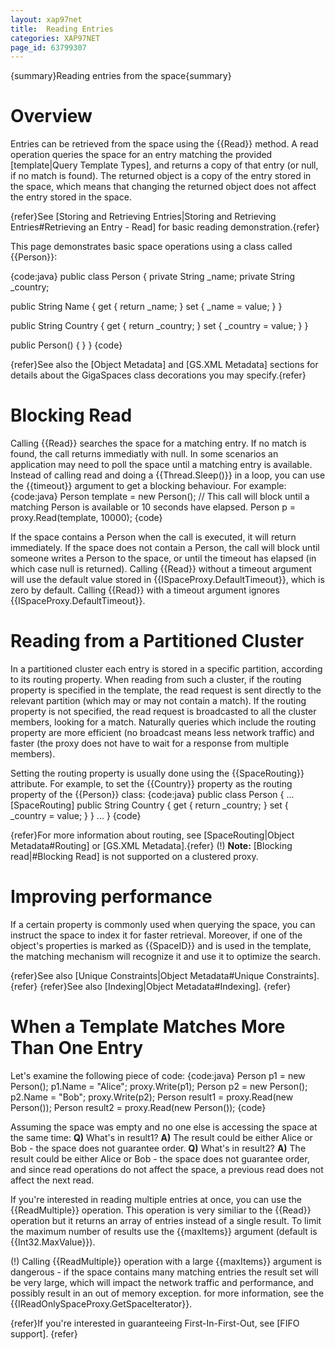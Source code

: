 ```yaml
---
layout: xap97net
title:  Reading Entries
categories: XAP97NET
page_id: 63799307
---
```


{summary}Reading entries from the space{summary}

# Overview

Entries can be retrieved from the space using the {{Read}} method. A read operation queries the space for an entry matching the provided [template|Query Template Types], and returns a copy of that entry (or null, if no match is found).
The returned object is a copy of the entry stored in the space, which means that changing the returned object does not affect the entry stored in the space.

{refer}See [Storing and Retrieving Entries|Storing and Retrieving Entries#Retrieving an Entry - Read] for basic reading demonstration.{refer}

This page demonstrates basic space operations using a class called {{Person}}:

{code:java}
public class Person
{
   private String _name;
   private String _country;

   public String Name
   {
      get { return _name; }
      set { _name = value; }
   }

   public String Country
   {
      get { return _country; }
      set { _country = value; }
   }

   public Person()
   {
   }
}
{code}

{refer}See also the [Object Metadata] and [GS.XML Metadata] sections for details about the GigaSpaces class decorations you may specify.{refer}

# Blocking Read

Calling {{Read}} searches the space for a matching entry. If no match is found, the call returns immediatly with null.
In some scenarios an application may need to poll the space until a matching entry is available. Instead of calling read and doing a {{Thread.Sleep()}} in a loop, you can use the {{timeout}} argument to get a blocking behaviour. For example:
{code:java}
Person template = new Person();
// This call will block until a matching Person is available or 10 seconds have elapsed.
Person p = proxy.Read(template, 10000);
{code}

If the space contains a Person when the call is executed, it will return immediately. If the space does not contain a Person, the call will block until someone writes a Person to the space, or until the timeout has elapsed (in which case null is returned).
Calling {{Read}} without a timeout argument will use the default value stored in {{ISpaceProxy.DefaultTimeout}}, which is zero by default.
Calling {{Read}} with a timeout argument ignores {{ISpaceProxy.DefaultTimeout}}.

# Reading from a Partitioned Cluster

In a partitioned cluster each entry is stored in a specific partition, according to its routing property. When reading from such a cluster, if the routing property is specified in the template, the read request is sent directly to the relevant partition (which may or may not contain a match). If the routing property is not specified, the read request is broadcasted to all the cluster members, looking for a match. Naturally queries which include the routing property are more efficient (no broadcast means less network traffic) and faster (the proxy does not have to wait for a response from multiple members).

Setting the routing property is usually done using the {{SpaceRouting}} attribute. For example, to set the {{Country}} property as the routing property of the {{Person}} class:
{code:java}
public class Person
{
   ...
   [SpaceRouting]
   public String Country
   {
      get { return _country; }
      set { _country = value; }
   }
   ...
}
{code}

{refer}For more information about routing, see [SpaceRouting|Object Metadata#Routing] or [GS.XML Metadata].{refer}
(!) **Note:** [Blocking read|#Blocking Read] is not supported on a clustered proxy.

# Improving performance

If a certain property is commonly used when querying the space, you can instruct the space to index it for faster retrieval. Moreover, if one of the object's properties is marked as {{SpaceID}} and is used in the template, the matching mechanism will recognize it and use it to optimize the search.

{refer}See also [Unique Constraints|Object Metadata#Unique Constraints]. {refer}
{refer}See also [Indexing|Object Metadata#Indexing]. {refer}

# When a Template Matches More Than One Entry

Let's examine the following piece of code:
{code:java}
Person p1 = new Person();
p1.Name = "Alice";
proxy.Write(p1);
Person p2 = new Person();
p2.Name = "Bob";
proxy.Write(p2);
Person result1 = proxy.Read(new Person());
Person result2 = proxy.Read(new Person());
{code}

Assuming the space was empty and no one else is accessing the space at the same time:
**Q)** What's in result1?
**A)** The result could be either Alice or Bob - the space does not guarantee order.
**Q)** What's in result2?
**A)** The result could be either Alice or Bob - the space does not guarantee order, and since read operations do not affect the space, a previous read does not affect the next read.

If you're interested in reading multiple entries at once, you can use the {{ReadMultiple}} operation. This operation is very similiar to the {{Read}} operation but it returns an array of entries instead of a single result. To limit the maximum number of results use the {{maxItems}} argument (default is {{Int32.MaxValue}}).

(!) Calling {{ReadMultiple}} operation with a large {{maxItems}} argument is dangerous - if the space contains many matching entries the result set will be very large, which will impact the network traffic and performance, and possibly result in an out of memory exception. for more information, see the {{IReadOnlySpaceProxy.GetSpaceIterator}}.

{refer}If you're interested in guaranteeing First-In-First-Out, see [FIFO support]. {refer}
